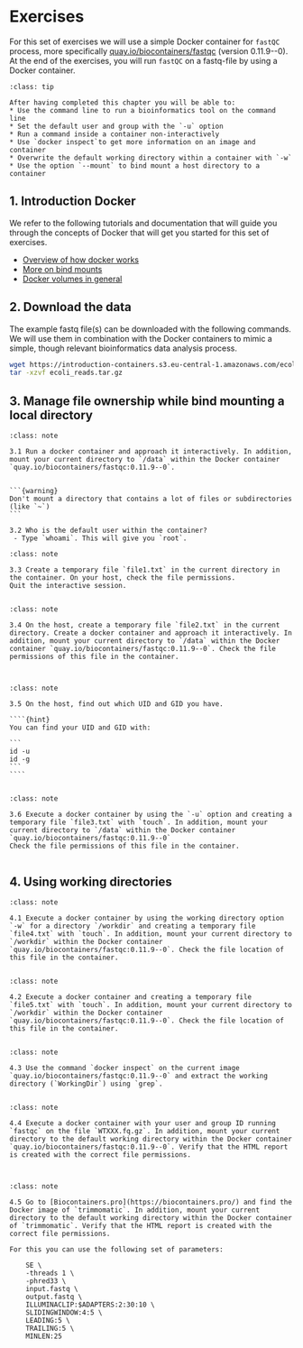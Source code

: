 # Exercises
For this set of exercises we will use a simple Docker container for `fastQC` process, more specifically [quay.io/biocontainers/fastqc](https://quay.io/repository/biocontainers/fastqc?tab=info) (version 0.11.9--0). 
At the end of the exercises, you will run `fastQC` on a fastq-file by using a Docker container.


```{admonition} Learning outcomes
:class: tip

After having completed this chapter you will be able to:  
* Use the command line to run a bioinformatics tool on the command line
* Set the default user and group with the `-u` option
* Run a command inside a container non-interactively
* Use `docker inspect`to get more information on an image and container
* Overwrite the default working directory within a container with `-w` 
* Use the option `--mount` to bind mount a host directory to a container

```


## 1. Introduction Docker 
We refer to the following tutorials and documentation that will guide you through the concepts of Docker that will get you started for this set of exercises. 

* [Overview of how docker works](https://docs.docker.com/get-started/overview/)
* [More on bind mounts](https://docs.docker.com/storage/bind-mounts/)
* [Docker volumes in general](https://docs.docker.com/storage/volumes/)


## 2. Download the data

The example fastq file(s) can be downloaded with the following commands. We will use them in combination with the Docker containers to mimic a simple, though relevant bioinformatics data analysis process. 

```sh
wget https://introduction-containers.s3.eu-central-1.amazonaws.com/ecoli_reads.tar.gz
tar -xzvf ecoli_reads.tar.gz
```

## 3. Manage file ownership while bind mounting a local directory

````{admonition} Exercises
:class: note

3.1 Run a docker container and approach it interactively. In addition, mount your current directory to `/data` within the Docker container `quay.io/biocontainers/fastqc:0.11.9--0`.  


```{warning}
Don't mount a directory that contains a lot of files or subdirectories (like `~`)
``` 

3.2 Who is the default user within the container?  
 - Type `whoami`. This will give you `root`. 

````


````{admonition} Exercises
:class: note

3.3 Create a temporary file `file1.txt` in the current directory in the container. On your host, check the file permissions.
Quit the interactive session.  


````

````{admonition} Exercises
:class: note

3.4 On the host, create a temporary file `file2.txt` in the current directory. Create a docker container and approach it interactively. In addition, mount your current directory to `/data` within the Docker container `quay.io/biocontainers/fastqc:0.11.9--0`. Check the file permissions of this file in the container.  

    
````


`````{admonition} Exercises
:class: note

3.5 On the host, find out which UID and GID you have. 

````{hint}
You can find your UID and GID with:
    
```
id -u
id -g
```
````  


`````

````{admonition} Exercises
:class: note

3.6 Execute a docker container by using the `-u` option and creating a temporary file `file3.txt` with `touch`. In addition, mount your current directory to `/data` within the Docker container `quay.io/biocontainers/fastqc:0.11.9--0`
Check the file permissions of this file in the container.  


````

## 4. Using working directories 

````{admonition} Exercises
:class: note

4.1 Execute a docker container by using the working directory option `-w` for a directory `/workdir` and creating a temporary file `file4.txt` with `touch`. In addition, mount your current directory to `/workdir` within the Docker container `quay.io/biocontainers/fastqc:0.11.9--0`. Check the file location of this file in the container.


````

````{admonition} Exercises
:class: note

4.2 Execute a docker container and creating a temporary file `file5.txt` with `touch`. In addition, mount your current directory to `/workdir` within the Docker container `quay.io/biocontainers/fastqc:0.11.9--0`. Check the file location of this file in the container.


````

````{admonition} Exercises
:class: note

4.3 Use the command `docker inspect` on the current image `quay.io/biocontainers/fastqc:0.11.9--0` and extract the working directory (`WorkingDir`) using `grep`.


````


````{admonition} Exercises
:class: note

4.4 Execute a docker container with your user and group ID running `fastqc` on the file `WTXXX.fq.gz`. In addition, mount your current directory to the default working directory within the Docker container `quay.io/biocontainers/fastqc:0.11.9--0`. Verify that the HTML report is created with the correct file permissions.



````


````{admonition} Exercises
:class: note

4.5 Go to [Biocontainers.pro](https://biocontainers.pro/) and find the Docker image of `trimmomatic`. In addition, mount your current directory to the default working directory within the Docker container of `trimmomatic`. Verify that the HTML report is created with the correct file permissions.

For this you can use the following set of parameters:

    SE \
    -threads 1 \
    -phred33 \
    input.fastq \
    output.fastq \
    ILLUMINACLIP:$ADAPTERS:2:30:10 \
    SLIDINGWINDOW:4:5 \
    LEADING:5 \
    TRAILING:5 \
    MINLEN:25



````


